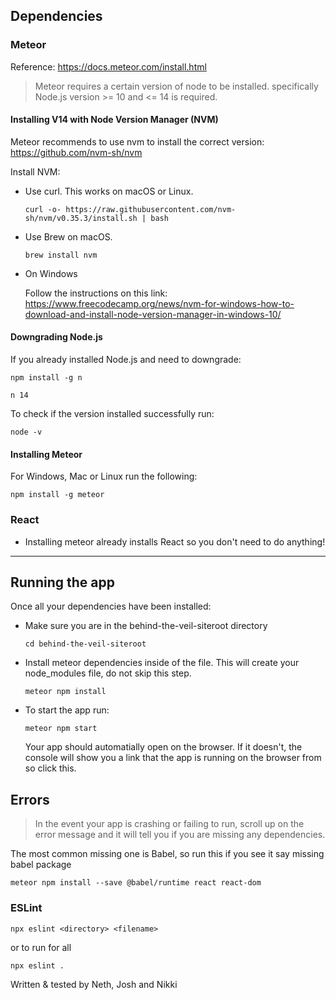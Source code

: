 ## Dependencies
### Meteor
Reference: https://docs.meteor.com/install.html
> Meteor requires a certain version of node to be installed.
> specifically Node.js version >= 10 and <= 14 is required.
#### Installing V14 with Node Version Manager (NVM)
Meteor recommends to use nvm to install the correct version: https://github.com/nvm-sh/nvm

Install NVM:

- Use curl. This works on macOS or Linux.
    ```console
    curl -o- https://raw.githubusercontent.com/nvm-sh/nvm/v0.35.3/install.sh | bash
    ```
- Use Brew on macOS.
    ```console
    brew install nvm
    ```
- On Windows

  Follow the instructions on this link: https://www.freecodecamp.org/news/nvm-for-windows-how-to-download-and-install-node-version-manager-in-windows-10/
#### Downgrading Node.js
If you already installed Node.js and need to downgrade:

```console
npm install -g n
```
```console
n 14
```

To check if the version installed successfully run:

```console
node -v
```

#### Installing Meteor
For Windows, Mac or Linux run the following:
```console
npm install -g meteor
```

### React
- Installing meteor already installs React so you don't need to do anything!
---
## Running the app
Once all your dependencies have been installed:
- Make sure you are in the behind-the-veil-siteroot directory
  ```console
  cd behind-the-veil-siteroot
  ```
- Install meteor dependencies inside of the file. This will create your node_modules file, do not skip this step.️
  ```console
  meteor npm install
  ```
- To start the app run:
  ```console
  meteor npm start
  ```
  Your app should automatially open on the browser. If it doesn't, the console will show you a link that the app is running on the browser from so click this.

## Errors
> In the event your app is crashing or failing to run, scroll up on the error message and it will tell you if you are missing any dependencies. 

The most common missing one is Babel, so run this if you see it say missing babel package
```console
meteor npm install --save @babel/runtime react react-dom       
```

### ESLint
```console
npx eslint <directory> <filename>
```
or to run for all
```console
npx eslint .
```

Written & tested by Neth, Josh and Nikki